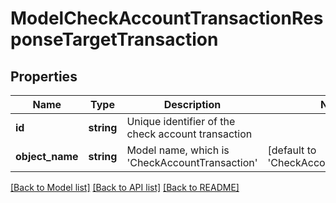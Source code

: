 # ModelCheckAccountTransactionResponseTargetTransaction

## Properties
Name | Type | Description | Notes
------------ | ------------- | ------------- | -------------
**id** | **string** | Unique identifier of the check account transaction | 
**object_name** | **string** | Model name, which is &#x27;CheckAccountTransaction&#x27; | [default to 'CheckAccountTransaction']

[[Back to Model list]](../../README.md#documentation-for-models) [[Back to API list]](../../README.md#documentation-for-api-endpoints) [[Back to README]](../../README.md)

